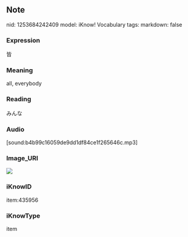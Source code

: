 ## Note
nid: 1253684242409
model: iKnow! Vocabulary
tags: 
markdown: false

### Expression
皆

### Meaning
all, everybody

### Reading
みんな

### Audio
[sound:b4b99c16059de9dd1df84ce1f265646c.mp3]

### Image_URI
<img src="d30d31fed10e3066447478ac2ac9e99e.jpg">

### iKnowID
item:435956

### iKnowType
item
